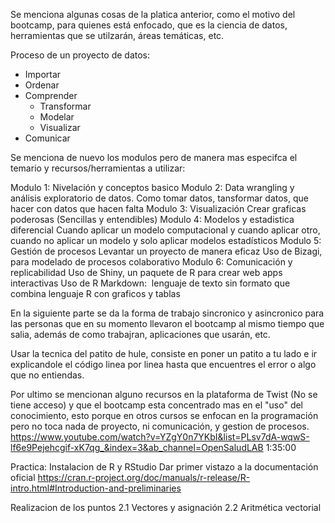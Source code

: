 Se menciona algunas cosas de la platica anterior, como el motivo del bootcamp, para quienes está enfocado,  que es la ciencia de datos, herramientas que se utilzarán, áreas temáticas, etc.

Proceso de un proyecto de datos:
* Importar
* Ordenar 
* Comprender
	*  Transformar
	* Modelar
	* Visualizar 
* Comunicar 


Se menciona de nuevo los modulos pero de manera mas especifca el temario y recursos/herramientas a utilizar:

Modulo 1: Nivelación y conceptos basico
Modulo 2: Data wrangling y análisis exploratorio de datos.
	Como tomar datos, tansformar datos, que hacer con datos que hacen falta 
Modulo 3: Visualización
	Crear graficas poderosas (Sencillas y entendibles)
Modulo 4: Modelos y estadistica diferencial
	Cuando aplicar un modelo computacional y cuando aplicar otro, cuando no aplicar un modelo y solo aplicar modelos estadísticos
Modulo 5: Gestión de procesos
	Levantar un proyecto de manera eficaz
	Uso de Bizagi, para modelado de procesos colaborativo
Modulo 6: Comunicación y replicabilidad
	Uso de Shiny, un paquete de R para crear web apps interactivas
	Uso de R Markdown:  lenguaje de texto sin formato que combina lenguaje R con graficos y tablas

En la siguiente parte se da la forma de trabajo sincronico y asincronico para las personas que en su momento llevaron el bootcamp al mismo tiempo que salia, además de como trabajran, aplicaciones que usarán, etc.

Usar la tecnica del patito de hule, consiste en poner un patito a tu lado e ir explicandole el código linea por linea hasta que encuentres el error o algo que no entiendas.

Por ultimo se mencionan alguno recursos en la plataforma de Twist (No se tiene acceso) y que el bootcamp esta concentrado mas en el "uso" del conocimiento, esto porque en otros cursos se enfocan en la programación pero no toca nada de proyecto, ni comunicación, y gestion de procesos.
https://www.youtube.com/watch?v=YZgY0n7YKbI&list=PLsv7dA-wqwS-lf6e9Pejehcgif-xK7qg_&index=3&ab_channel=OpenSaludLAB
1:35:00

Practica:
Instalacion de R y RStudio
Dar primer vistazo a la documentación oficial
https://cran.r-project.org/doc/manuals/r-release/R-intro.html#Introduction-and-preliminaries

Realizacion de los puntos
2.1 Vectores y asignación
2.2 Aritmética vectorial
